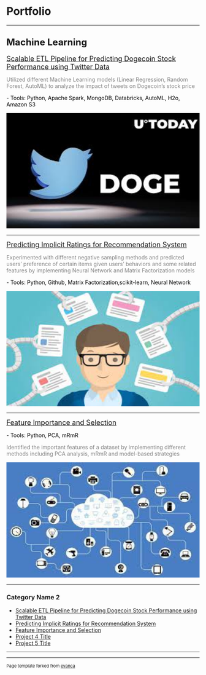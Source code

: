 # Portfolio

---

## <font size="+2">Machine Learning</font>

[<font size="+1">Scalable ETL Pipeline for Predicting Dogecoin Stock Performance using Twitter Data</font>](https://github.com/TinaLiu46/Sentiment_Analysis_Dogecoin)

<p style='color:#838383'>Utilized different Machine Learning models (Linear Regression, Random Forest, AutoML) to analyze the impact of tweets on Dogecoin’s stock price</p>

<p style='color:black'>- Tools: Python, Apache Spark, MongoDB, Databricks, AutoML, H2o, Amazon S3</p>

<img src="images/dogecoin.jpeg?raw=true" alt="dogecoin" style="width:600px;height:300px;">

---
[<font size="+1">Predicting Implicit Ratings for Recommendation System</font>](https://github.com/TinaLiu46/Predicting-Implicit-Feedback)

<p style='color:#838383'>Experimented with different negative sampling methods and predicted users’ preference of certain items given users’ behaviors and some related features by implementing Neural Network and Matrix Factorization models</p>

<p style='color:black'>- Tools: Python, Github, Matrix Factorization,scikit-learn, Neural Network</p>

<img src="images/recom.jpg?raw=true" alt='recommendation system' style="width:600px;height:300px;">

---
[<font size="+1">Feature Importance and Selection</font>](https://github.com/TinaLiu46/Feature-Importance)

<p style='color:black'>- Tools: Python, PCA, mRmR</p>

<p style='color:#838383'>Identified the important features of a dataset by implementing different methods including PCA analysis, mRmR and model-based strategies</p>


<img src="images/feature.jpg?raw=true" alt='feature' style="width:600px;height:300px;">

---

### Category Name 2

- [Scalable ETL Pipeline for Predicting Dogecoin Stock Performance using Twitter Data](https://github.com/TinaLiu46/Sentiment_Analysis_Dogecoin)
- [Predicting Implicit Ratings for Recommendation System](https://github.com/TinaLiu46/Predicting-Implicit-Feedback)
- [Feature Importance and Selection](https://github.com/TinaLiu46/Feature-Importance)
- [Project 4 Title](http://example.com/)
- [Project 5 Title](http://example.com/)

---




---
<p style="font-size:11px">Page template forked from <a href="https://github.com/evanca/quick-portfolio">evanca</a></p>
<!-- Remove above link if you don't want to attibute -->
